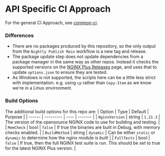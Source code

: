 # API Specific CI Approach

For the general CI Approach, see [common-ci](https://github.com/51degrees/common-ci).

### Differences
- There are no packages produced by this repository, so the only output from the `Nightly Publish Main` workflow is a new tag and release.
- The package update step does not update dependencies from a package manager in the same way as other repos. Instead it checks the supported versions on the [NGINX Plus Releases](https://docs.nginx.com/nginx/releases/) page, and uses that to update `options.json` to ensure they are tested.
- As Windows is not supported, the scripts here can be a little less strict with implementation. e.g. using `cp` rather than `Copy-Item` as we know we're in a Linux environment.

### Build Options

The additional build options for this repo are:
| Option | Type | Default | Purpose |
| ------ | --------- | ---- | ------- |
| `NginxVersion` | string | `1.21.3` | The version of the opensource NGINX code to use for building and testing. |
| `MemCheck` | bool | `false` | If true the binaries are built in Debug, with memory checks enabled. |
| `BuildMethod` | string | `dynamic` | Can be either `static` or `dynamic` to determine how the nginx module is built |
| `FullTests` | bool | `false` | If true, then the full NGINX test suite is run. This should be set to true for the latest NGINX Plus version. |
